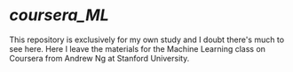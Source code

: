 # *coursera_ML*
 This repository is exclusively for my own study and I doubt there's much to see here.
 Here I leave the materials for the Machine Learning class on Coursera from Andrew Ng at Stanford University.
